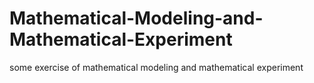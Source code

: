 # Mathematical-Modeling-and-Mathematical-Experiment
some exercise of mathematical modeling and mathematical experiment 
